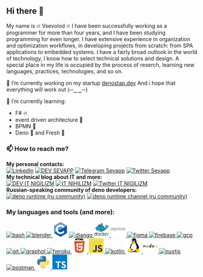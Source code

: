 ## Hi there 👋
My name is 🔥 Vsevolod 🔥 I have been successfully working as a programmer for more than four years, and I have been studying programming for even longer. I have extensive experience in organization and optimization workflows, in developing projects from scratch: from SPA applications to embedded systems. I have a fairly broad outlook in the world of technology, I know how to select technical solutions and design. A special place in my life is occupied by the process of reserch, learning new languages, practices, technologies, and so on.

🦕 I’m currently working on my startup [denostap.dev](https://denostep.dev)
And i hope that everything will work out (─‿‿─)

🌱 I’m currently learning:
+ F# 🔥
+ event driven architecture 📐
+ BPMN 💼
+ Deno 🦖 and Fresh 🍋 

### 📫 How to reach me?
**My personal contacts:**<br>
[![LinkedIn](https://img.shields.io/badge/LinkedIn-0077B5?style=for-the-badge&logo=linkedin&logoColor=white)](https://www.linkedin.com/in/sevapp)
[![DEV SEVAPP](https://img.shields.io/badge/DEV-0A0A0A?style=for-the-badge&logo=devdotto&logoColor=white)](https://dev.to/sevapp)
[![Telegram Sevapp](https://img.shields.io/badge/Telegram-2CA5E0?style=for-the-badge&logo=telegram&logoColor=white)](https://t.me/sevapp)
[![Twitter Sevapp](https://img.shields.io/badge/Twitter-000000?style=for-the-badge&logo=twitter&logoColor=white)](https://twitter.com/mr_sevapp)<br>
**My technical blog about IT and more:**<br>
[![DEV IT NIGILIZM](https://img.shields.io/badge/IT_NIGILIZM-0A0A0A?style=for-the-badge&logo=devdotto&logoColor=white)](https://dev.to/sevapp)
[![IT NIHILIZM](https://img.shields.io/badge/IT_NIGILIZM-00B4B4?style=for-the-badge&logo=telegram&logoColor=white)](https://t.me/itnigilizm)
[![Twitter IT NIGILIZM](https://img.shields.io/badge/IT_NIGILIZM-000000?style=for-the-badge&logo=twitter&logoColor=white)](https://twitter.com/itnigilizm)<br>
**Russian-speaking community of deno developers:**<br>
[![deno runtime (ru community)](https://img.shields.io/badge/deno_runtime_group-CCD6B4?style=for-the-badge&logo=telegram&logoColor=white)](https://t.me/deno_runtime)
[![deno runtime channel (ru community)](https://img.shields.io/badge/deno_runtime_channel-CCB4B4?style=for-the-badge&logo=telegram&logoColor=white)](https://t.me/deno_runtime_channel)

### <span align="left">My languages and tools (and more):</span>
<p align="left"> <a href="https://www.gnu.org/software/bash/" target="_blank" rel="noreferrer"> <img src="https://www.vectorlogo.zone/logos/gnu_bash/gnu_bash-icon.svg" alt="bash" width="40" height="40"/> </a> <a href="https://www.blender.org/" target="_blank" rel="noreferrer"> <img src="https://download.blender.org/branding/community/blender_community_badge_white.svg" alt="blender" width="40" height="40"/> </a> <a href="https://www.cprogramming.com/" target="_blank" rel="noreferrer"> <img src="https://raw.githubusercontent.com/devicons/devicon/master/icons/c/c-original.svg" alt="c" width="40" height="40"/> </a> <a href="https://www.djangoproject.com/" target="_blank" rel="noreferrer"> <img src="https://cdn.worldvectorlogo.com/logos/django.svg" alt="django" width="40" height="40"/> </a> <a href="https://www.docker.com/" target="_blank" rel="noreferrer"> <img src="https://raw.githubusercontent.com/devicons/devicon/master/icons/docker/docker-original-wordmark.svg" alt="docker" width="40" height="40"/> </a> <a href="https://expressjs.com" target="_blank" rel="noreferrer"> <img src="https://raw.githubusercontent.com/devicons/devicon/master/icons/express/express-original-wordmark.svg" alt="express" width="40" height="40"/> </a> <a href="https://www.figma.com/" target="_blank" rel="noreferrer"> <img src="https://www.vectorlogo.zone/logos/figma/figma-icon.svg" alt="figma" width="40" height="40"/> </a> <a href="https://firebase.google.com/" target="_blank" rel="noreferrer"> <img src="https://www.vectorlogo.zone/logos/firebase/firebase-icon.svg" alt="firebase" width="40" height="40"/> </a> <a href="https://cloud.google.com" target="_blank" rel="noreferrer"> <img src="https://www.vectorlogo.zone/logos/google_cloud/google_cloud-icon.svg" alt="gcp" width="40" height="40"/> </a> <a href="https://git-scm.com/" target="_blank" rel="noreferrer"> <img src="https://www.vectorlogo.zone/logos/git-scm/git-scm-icon.svg" alt="git" width="40" height="40"/> </a> <a href="https://graphql.org" target="_blank" rel="noreferrer"> <img src="https://www.vectorlogo.zone/logos/graphql/graphql-icon.svg" alt="graphql" width="40" height="40"/> </a> <a href="https://heroku.com" target="_blank" rel="noreferrer"> <img src="https://www.vectorlogo.zone/logos/heroku/heroku-icon.svg" alt="heroku" width="40" height="40"/> </a> <a href="https://www.w3.org/html/" target="_blank" rel="noreferrer"> <img src="https://raw.githubusercontent.com/devicons/devicon/master/icons/html5/html5-original-wordmark.svg" alt="html5" width="40" height="40"/> </a> <a href="https://developer.mozilla.org/en-US/docs/Web/JavaScript" target="_blank" rel="noreferrer"> <img src="https://raw.githubusercontent.com/devicons/devicon/master/icons/javascript/javascript-original.svg" alt="javascript" width="40" height="40"/> </a> <a href="https://kotlinlang.org" target="_blank" rel="noreferrer"> <img src="https://www.vectorlogo.zone/logos/kotlinlang/kotlinlang-icon.svg" alt="kotlin" width="40" height="40"/> </a> <a href="https://www.linux.org/" target="_blank" rel="noreferrer"> <img src="https://raw.githubusercontent.com/devicons/devicon/master/icons/linux/linux-original.svg" alt="linux" width="40" height="40"/> </a> <a href="https://nodejs.org" target="_blank" rel="noreferrer"> <img src="https://raw.githubusercontent.com/devicons/devicon/master/icons/nodejs/nodejs-original-wordmark.svg" alt="nodejs" width="40" height="40"/> </a> <a href="https://nuxtjs.org/" target="_blank" rel="noreferrer"> <img src="https://www.vectorlogo.zone/logos/nuxtjs/nuxtjs-icon.svg" alt="nuxtjs" width="40" height="40"/> </a> <a href="https://postman.com" target="_blank" rel="noreferrer"> <img src="https://www.vectorlogo.zone/logos/getpostman/getpostman-icon.svg" alt="postman" width="40" height="40"/> </a> <a href="https://www.python.org" target="_blank" rel="noreferrer"> <img src="https://raw.githubusercontent.com/devicons/devicon/master/icons/python/python-original.svg" alt="python" width="40" height="40"/> </a> <a href="https://www.typescriptlang.org/" target="_blank" rel="noreferrer"> <img src="https://raw.githubusercontent.com/devicons/devicon/master/icons/typescript/typescript-original.svg" alt="typescript" width="40" height="40"/> </a> </p>
